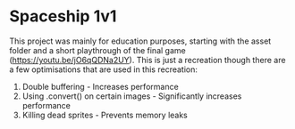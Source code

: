 # Spaceship 1v1

This project was mainly for education purposes, starting with the asset folder and a short playthrough of the final game (https://youtu.be/jO6qQDNa2UY). This is just a recreation though there are a few optimisations that are used in this recreation:
1. Double buffering - Increases performance
2. Using .convert() on certain images - Significantly increases performance
3. Killing dead sprites - Prevents memory leaks
